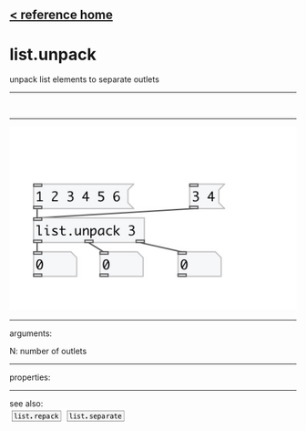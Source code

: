[< reference home](index.html)
---

# list.unpack


unpack list elements to separate outlets

---

<br>


---


![example](examples/list.unpack-example.jpg)

---
arguments:

N: number of outlets<br>

---
properties:


---
see also:<br>
[![list.repack](img/object_list.repack.png)](list.repack.html)
[![list.separate](img/object_list.separate.png)](list.separate.html)
